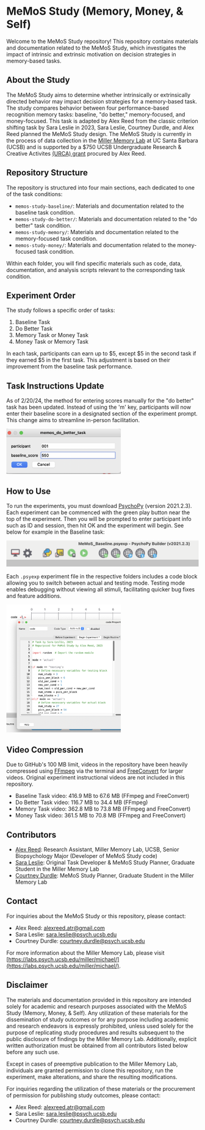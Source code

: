# MeMoS Study (Memory, Money, & Self)

Welcome to the MeMoS Study repository! This repository contains materials and documentation related to the MeMoS Study, which investigates the impact of intrinsic and extrinsic motivation on decision strategies in memory-based tasks.

## About the Study

The MeMoS Study aims to determine whether intrinsically or extrinsically directed behavior may impact decision strategies for a memory-based task. The study compares behavior between four performance-based recognition memory tasks: baseline, "do better," memory-focused, and money-focused. This task is adapted by Alex Reed from the classic criterion shifting task by Sara Leslie in 2023, Sara Leslie, Courtney Durdle, and Alex Reed planned the MeMoS Study design. The MeMoS Study is currently in the process of data collection in the [Miller Memory Lab](https://labs.psych.ucsb.edu/miller/michael/) at UC Santa Barbara (UCSB) and is supported by a $750 UCSB Undergraduate Research & Creative Activites [(URCA) grant](https://urca.ucsb.edu/urca-grant/overview) procured by Alex Reed.

## Repository Structure

The repository is structured into four main sections, each dedicated to one of the task conditions:

- `memos-study-baseline/`: Materials and documentation related to the baseline task condition.
- `memos-study-do-better/`: Materials and documentation related to the "do better" task condition.
- `memos-study-memory/`: Materials and documentation related to the memory-focused task condition.
- `memos-study-money/`: Materials and documentation related to the money-focused task condition.

Within each folder, you will find specific materials such as code, data, documentation, and analysis scripts relevant to the corresponding task condition.

## Experiment Order

The study follows a specific order of tasks:

1. Baseline Task
2. Do Better Task
3. Memory Task or Money Task
4. Money Task or Memory Task

In each task, participants can earn up to $5, except $5 in the second task if they earned $5 in the first task. This adjustment is based on their improvement from the baseline task performance.

## Task Instructions Update

As of 2/20/24, the method for entering scores manually for the "do better" task has been updated. Instead of using the 'm' key, participants will now enter their baseline score in a designated section of the experiment prompt. This change aims to streamline in-person facilitation.

<img src="https://github.com/alex-t-reed/MeMoS-Study/blob/main/MeMoS_Do_Better_Prompt.png" width="300" alt="Image of Code Routine">

## How to Use

To run the experiments, you must download [PsychoPy](https://www.psychopy.org/download.html) (version 2021.2.3). Each experiment can be commenced with the green play button near the top of the experiment. Then you will be prompted to enter participant info such as ID and session, then hit OK and the experiment will begin. See below for example in the Baseline task:

<img src="https://github.com/alex-t-reed/MeMoS-Study/blob/main/MeMoS_Baseline_Taskbar.png" width="600" alt="Image of Baseline Taskbar">

Each `.psyexp` experiment file in the respective folders includes a code block allowing you to switch between actual and testing mode. Testing mode enables debugging without viewing all stimuli, facilitating quicker bug fixes and feature additions.

<img src="https://github.com/alex-t-reed/MeMoS-Study/blob/main/Code_Routine.png" width="300" alt="Image of Code Routine">

## Video Compression

Due to GitHub's 100 MB limit, videos in the repository have been heavily compressed using [FFmpeg](https://ffmpeg.org/) via the terminal and [FreeConvert](https://www.freeconvert.com/video-compressor/) for larger videos. Original experiment instructional videos are not included in this repository.

- Baseline Task video: 416.9 MB to 67.6 MB (FFmpeg and FreeConvert)
- Do Better Task video: 116.7 MB to 34.4 MB (FFmpeg)
- Memory Task video: 362.8 MB to 73.8 MB (FFmpeg and FreeConvert)
- Money Task video: 361.5 MB to 70.8 MB (FFmpeg and FreeConvert)

## Contributors

- [Alex Reed](https://www.linkedin.com/in/alextreed/): Research Assistant, Miller Memory Lab, UCSB, Senior Biopsychology Major (Developer of MeMoS Study code)
- [Sara Leslie](mailto:sara.leslie@psych.ucsb.edu): Original Task Developer & MeMoS Study Planner, Graduate Student in the Miller Memory Lab
- [Courtney Durdle](mailto:courtney.durdle@psych.ucsb.edu): MeMoS Study Planner, Graduate Student in the Miller Memory Lab

## Contact

For inquiries about the MeMoS Study or this repository, please contact:

- Alex Reed: [alexreed.atr@gmail.com](mailto:alexreed.atr@gmail.com)
- Sara Leslie: [sara.leslie@psych.ucsb.edu](mailto:sara.leslie@psych.ucsb.edu)
- Courtney Durdle: [courtney.durdle@psych.ucsb.edu](mailto:courtney.durdle@psych.ucsb.edu)

For more information about the Miller Memory Lab, please visit [https://labs.psych.ucsb.edu/miller/michael/](https://labs.psych.ucsb.edu/miller/michael/).

## Disclaimer

The materials and documentation provided in this repository are intended solely for academic and research purposes associated with the MeMoS Study (Memory, Money, & Self). Any utilization of these materials for the dissemination of study outcomes or for any purpose including academic and research endeavors is expressly prohibited, unless used solely for the purpose of replicating study procedures and results subsequent to the public disclosure of findings by the Miller Memory Lab. Additionally, explicit written authorization must be obtained from all contributors listed below before any such use.

Except in cases of preemptive publication to the Miller Memory Lab, individuals are granted permission to clone this repository, run the experiment, make alterations, and share the resulting modifications.

For inquiries regarding the utilization of these materials or the procurement of permission for publishing study outcomes, please contact:

- Alex Reed: [alexreed.atr@gmail.com](mailto:alexreed.atr@gmail.com)
- Sara Leslie: [sara.leslie@psych.ucsb.edu](mailto:sara.leslie@psych.ucsb.edu)
- Courtney Durdle: [courtney.durdle@psych.ucsb.edu](mailto:courtney.durdle@psych.ucsb.edu)
